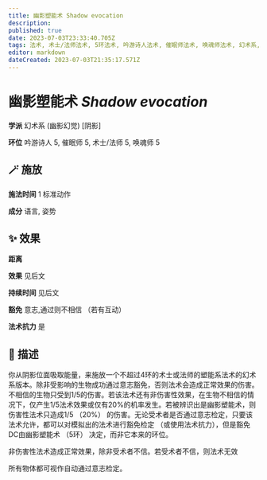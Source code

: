 ```yaml
---
title: 幽影塑能术 Shadow evocation
description: 
published: true
date: 2023-07-03T23:33:40.705Z
tags: 法术, 术士/法师法术, 5环法术, 吟游诗人法术, 催眠师法术, 唤魂师法术, 幻术系, 幽影幻觉, 阴影
editor: markdown
dateCreated: 2023-07-03T21:35:17.571Z
---
```


# **幽影塑能术** *Shadow evocation*

**学派** 幻术系 (幽影幻觉) \[阴影\] 

**环位** 吟游诗人 5, 催眠师 5, 术士/法师 5, 唤魂师 5

## 🪄 施放

**施法时间** 1 标准动作

**成分** 语言, 姿势

## ✨ 效果  

**距离**  

**效果** 见后文 

**持续时间** 见后文 

**豁免** 意志,通过则不相信 （若有互动）

**法术抗力** 是

## 📖 描述

你从阴影位面吸取能量，来施放一个不超过4环的术士或法师的塑能系法术的幻术系版本。除非受影响的生物成功通过意志豁免，否则法术会造成正常效果的伤害。不相信的生物只受到1/5的伤害。若该法术还有非伤害性效果，在生物不相信的情况下，仅产生1/5法术效果或仅有20%的机率发生。若被辨识出是幽影塑能术，则伤害性法术只造成1/5 （20%） 的伤害。无论受术者是否通过意志检定，只要该法术允许，都可以对模拟出的法术进行豁免检定 （或使用法术抗力），但是豁免DC由幽影塑能术 （5环） 决定，而非它本来的环位。

非伤害性法术造成正常效果，除非受术者不信。若受术者不信，则法术无效

所有物体都可视作自动通过意志检定。
    